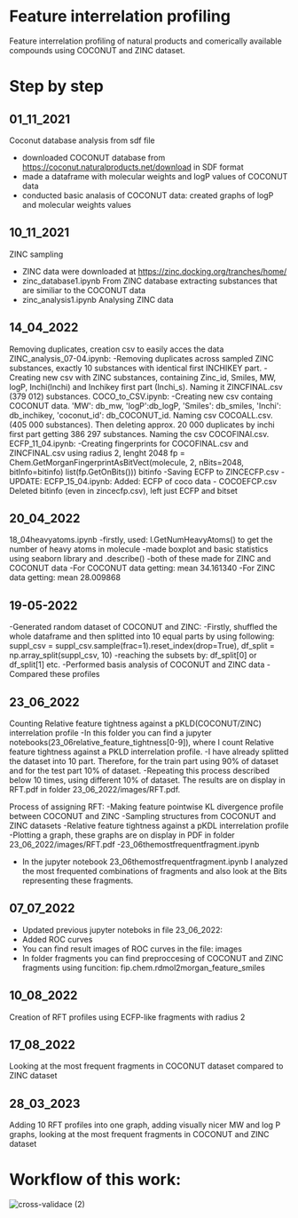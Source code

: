 # Feature interrelation profiling 
Feature interrelation profiling of natural products and comerically available compounds using COCONUT and ZINC dataset. 
# Step by step
## 01_11_2021
Coconut database analysis from sdf file 
- downloaded COCONUT database from https://coconut.naturalproducts.net/download in SDF format
- made a dataframe with molecular weights and logP values of COCONUT data
- conducted basic analasis of COCONUT data: created graphs of logP and molecular weights values

## 10_11_2021
ZINC sampling
- ZINC data were downloaded at https://zinc.docking.org/tranches/home/
- zinc_database1.ipynb From ZINC database extracting substances that are similiar to the COCONUT data
- zinc_analysis1.ipynb Analysing ZINC data

## 14_04_2022
Removing duplicates, creation csv to easily acces the data
ZINC_analysis_07-04.ipynb:
-Removing duplicates across sampled ZINC substances, exactly 10 substances with identical first INCHIKEY part.
-Creating new csv with ZINC substances, containing Zinc_id, Smiles, MW, logP, Inchi(Inchi) and Inchikey first part (Inchi_s). Naming it ZINCFINAL.csv (379 012) substances.
COCO_to_CSV.ipynb:
-Creating new csv containg COCONUT data. 'MW': db_mw, 'logP':db_logP, 'Smiles': db_smiles, 'Inchi': db_inchikey, 'coconut_id': db_COCONUT_id. Naming csv COCOALL.csv. (405 000 substances). Then deleting approx. 20 000 duplicates by inchi first part getting 386 297 substances. Naming the csv COCOFINAl.csv.
ECFP_11_04.ipynb:
-Creating fingerprints for COCOFINAL.csv and ZINCFINAL.csv using radius 2, lenght 2048 fp = Chem.GetMorganFingerprintAsBitVect(molecule, 2, nBits=2048, bitInfo=bitinfo)
list(fp.GetOnBits())) bitinfo
-Saving ECFP to ZINCECFP.csv
-UPDATE: ECFP_15_04.ipynb: Added: ECFP of coco data - COCOEFCP.csv Deleted bitinfo (even in zincecfp.csv), left just ECFP and bitset

## 20_04_2022
18_04heavyatoms.ipynb
-firstly, used: l.GetNumHeavyAtoms() to get the number of heavy atoms in molecule
-made boxplot and basic statistics using seaborn library and .describe()
-both of these made for ZINC and COCONUT data
-For COCONUT data getting: mean 34.161340
-For ZINC data getting: mean 28.009868

## 19-05-2022
-Generated random dataset of COCONUT and ZINC:
-Firstly, shuffled the whole dataframe and then splitted into 10 equal parts by using following: suppl_csv = suppl_csv.sample(frac=1).reset_index(drop=True), df_split = np.array_split(suppl_csv, 10)
-reaching the subsets by: df_split[0] or df_split[1] etc.
-Performed basis analysis of COCONUT and ZINC data
-Compared these profiles

## 23_06_2022
Counting Relative feature tightness against a pKLD(COCONUT/ZINC) interrelation profile
-In this folder you can find a jupyter notebooks(23_06relative_feature_tightness[0-9]), where I count Relative feature tightness against a PKLD interrelation profile. -I have already splitted the dataset into 10 part. Therefore, for the train part using 90% of dataset and for the test part 10% of dataset.
-Repeating this process described below 10 times, using different 10% of dataset. The results are on display in RFT.pdf in folder 23_06_2022/images/RFT.pdf.

Process of assigning RFT:
-Making feature pointwise KL divergence profile between COCONUT and ZINC
-Sampling structures from COCONUT and ZINC datasets
-Relative feature tightness against a pKDL interrelation profile
-Plotting a graph, these graphs are on display in PDF in folder 23_06_2022/images/RFT.pdf
-23_06themostfrequentfragment.ipynb

- In the jupyter notebook 23_06themostfrequentfragment.ipynb I analyzed the most frequented combinations of fragments and also look at the Bits representing these fragments.

## 07_07_2022
- Updated previous jupyter noteboks in file 23_06_2022:
- Added ROC curves
- You can find result images of ROC curves in the file: images
- In folder fragments you can find preproccesing of COCONUT and ZINC fragments using funcition: fip.chem.rdmol2morgan_feature_smiles

## 10_08_2022
Creation of RFT profiles using ECFP-like fragments with radius 2

## 17_08_2022
Looking at the most frequent fragments in COCONUT dataset compared to ZINC dataset

## 28_03_2023
Adding 10 RFT profiles into one graph, adding visually nicer MW and log P graphs, looking at the most frequent fragments in COCONUT and ZINC dataset

# Workflow of this work: 
![cross-validace (2)](https://user-images.githubusercontent.com/61705542/231712897-7471c915-236a-4f48-afe1-d7f68d0d15bb.svg)


